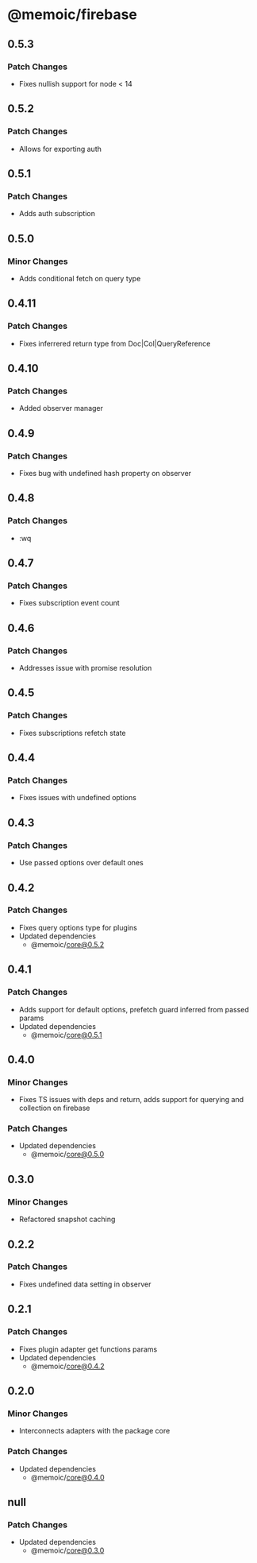 # @memoic/firebase

## 0.5.3

### Patch Changes

- Fixes nullish support for node < 14

## 0.5.2

### Patch Changes

- Allows for exporting auth

## 0.5.1

### Patch Changes

- Adds auth subscription

## 0.5.0

### Minor Changes

- Adds conditional fetch on query type

## 0.4.11

### Patch Changes

- Fixes inferrered return type from Doc|Col|QueryReference<Type>

## 0.4.10

### Patch Changes

- Added observer manager

## 0.4.9

### Patch Changes

- Fixes bug with undefined hash property on observer

## 0.4.8

### Patch Changes

- :wq

## 0.4.7

### Patch Changes

- Fixes subscription event count

## 0.4.6

### Patch Changes

- Addresses issue with promise resolution

## 0.4.5

### Patch Changes

- Fixes subscriptions refetch state

## 0.4.4

### Patch Changes

- Fixes issues with undefined options

## 0.4.3

### Patch Changes

- Use passed options over default ones

## 0.4.2

### Patch Changes

- Fixes query options type for plugins
- Updated dependencies
  - @memoic/core@0.5.2

## 0.4.1

### Patch Changes

- Adds support for default options, prefetch guard inferred from passed params
- Updated dependencies
  - @memoic/core@0.5.1

## 0.4.0

### Minor Changes

- Fixes TS issues with deps and return, adds support for querying and collection on firebase

### Patch Changes

- Updated dependencies
  - @memoic/core@0.5.0

## 0.3.0

### Minor Changes

- Refactored snapshot caching

## 0.2.2

### Patch Changes

- Fixes undefined data setting in observer

## 0.2.1

### Patch Changes

- Fixes plugin adapter get functions params
- Updated dependencies
  - @memoic/core@0.4.2

## 0.2.0

### Minor Changes

- Interconnects adapters with the package core

### Patch Changes

- Updated dependencies
  - @memoic/core@0.4.0

## null

### Patch Changes

- Updated dependencies
  - @memoic/core@0.3.0
